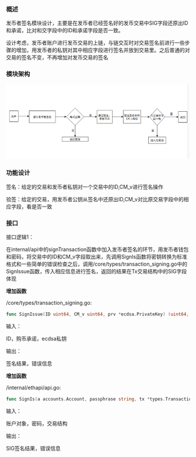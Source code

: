### 概述

发币者签名模块设计，主要是在发币者已经签名好的发币交易中SIG字段还原出ID和承诺，比对和交字段中的ID和承诺字段是否一致。

设计考虑，发币者账户进行发币交易的上链，与链交互时对交易签名前进行一些步骤的增加，用发币者的私钥对其中相应字段进行签名并放到交易里。之后普通的对交易的签名不变，不再增加对发币交易的签名

### 模块架构

![](./img/1.png)

### 功能设计

签名：给定的交易和发币者私钥对一个交易中的ID,CM_v进行签名操作

验签：给定的交易，用发币者公钥从签名中还原出ID,CM_v对比原交易字段中的相应字段，看是否一致

### 接口

接口逻辑1：

在internal/api中的signTransaction函数中加入发币者签名的环节，用发币者钱包和密码，将交易中的ID和CM_v字段取出来，先调用SignIs函数将密钥转换为标准格式和一些简单的错误检查之后，调用/core/types/transaction_signing.go中的SignIssue函数，传入相应信息进行签名，返回的结果在Tx交易结构中的SIG字段体现

**增加函数**

/core/types/transaction_signing.go:

```go
func SignIssue(ID uint64, CM_v uint64, prv *ecdsa.PrivateKey) (uint64, error) 
```

输入：

ID，购币承诺，ecdsa私钥

输出：

签名结果，错误信息 

**增加函数**

/internal/ethapi/api.go:

```go
func SignIs(a accounts.Account, passphrase string, tx *types.Transaction) (uint64, error) 
```


输入：

账户对象，密码，交易结构

输出：

SIG签名结果，错误信息

